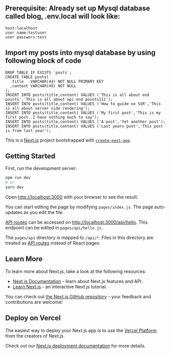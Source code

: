 
## Prerequisite: Already set up Mysql database called blog,   .env.local will look like:
```db name : blog
host:localhost
user name:testuser
user passwors:test
```


## Import  my posts into mysql database by using following block of code
```
DROP TABLE IF EXISTS `posts`;
CREATE TABLE posts(
   title   VARCHAR(44) NOT NULL PRIMARY KEY
  ,content VARCHAR(49) NOT NULL
);
INSERT INTO posts(title,content) VALUES ('This is all about end points','This is all about api end points111');
INSERT INTO posts(title,content) VALUES ('How to guide on SSR','This is all about server side rendering');
INSERT INTO posts(title,content) VALUES ('My first post','This is my first post..I have nothing much to say');
INSERT INTO posts(title,content) VALUES ('A post','Yet another post');
INSERT INTO posts(title,content) VALUES ('Last years post','This post is from last year');
```


This is a [Next.js](https://nextjs.org/) project bootstrapped with [`create-next-app`](https://github.com/vercel/next.js/tree/canary/packages/create-next-app).



## Getting Started

First, run the development server:

```bash
npm run dev
# or
yarn dev
```

Open [http://localhost:3000](http://localhost:3000) with your browser to see the result.

You can start editing the page by modifying `pages/index.js`. The page auto-updates as you edit the file.

[API routes](https://nextjs.org/docs/api-routes/introduction) can be accessed on [http://localhost:3000/api/hello](http://localhost:3000/api/hello). This endpoint can be edited in `pages/api/hello.js`.

The `pages/api` directory is mapped to `/api/*`. Files in this directory are treated as [API routes](https://nextjs.org/docs/api-routes/introduction) instead of React pages.

## Learn More

To learn more about Next.js, take a look at the following resources:

- [Next.js Documentation](https://nextjs.org/docs) - learn about Next.js features and API.
- [Learn Next.js](https://nextjs.org/learn) - an interactive Next.js tutorial.

You can check out [the Next.js GitHub repository](https://github.com/vercel/next.js/) - your feedback and contributions are welcome!

## Deploy on Vercel

The easiest way to deploy your Next.js app is to use the [Vercel Platform](https://vercel.com/new?utm_medium=default-template&filter=next.js&utm_source=create-next-app&utm_campaign=create-next-app-readme) from the creators of Next.js.

Check out our [Next.js deployment documentation](https://nextjs.org/docs/deployment) for more details.







